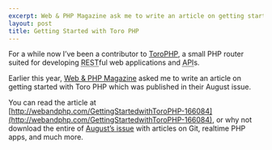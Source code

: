 ```yaml
---
excerpt: Web & PHP Magazine ask me to write an article on getting started with ToroPHP.
layout: post
title: Getting Started with Toro PHP
---
```

<p class="lead">For a while now I’ve been a contributor to <a href="http://toroweb.org/" rel="external">ToroPHP</a>, a small PHP router suited for developing <abbr title="Representational state transfer">REST</abbr>ful web applications and <abbr title="Application Programming Interface">API</abbr>s.</p>

Earlier this year, [Web & PHP Magazine](http://webandphp.com/) asked me to write an article on getting started with Toro PHP which was published in their August issue.

You can read the article at [http://webandphp.com/GettingStartedwithToroPHP-166084](http://webandphp.com/GettingStartedwithToroPHP-166084), or why not download the entire of [August’s issue](http://webandphp.com/system/files/wpm_2013_08.pdf) with articles on Git, realtime PHP apps, and much more.
